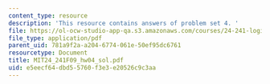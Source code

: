 ```yaml
---
content_type: resource
description: 'This resource contains answers of problem set 4. '
file: https://ol-ocw-studio-app-qa.s3.amazonaws.com/courses/24-241-logic-i-fall-2009/e5eecf64dbd55760f3e3e20526c9c3aa_MIT24_241F09_hw04_sol.pdf
file_type: application/pdf
parent_uid: 781a9f2a-a204-6774-061e-50ef95dc6761
resourcetype: Document
title: MIT24_241F09_hw04_sol.pdf
uid: e5eecf64-dbd5-5760-f3e3-e20526c9c3aa
---
```

